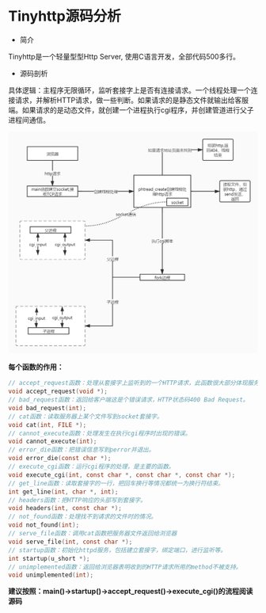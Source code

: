 # Tinyhttp源码分析

* 简介

Tinyhttp是一个轻量型型Http Server, 使用C语言开发，全部代码500多行。

* 源码剖析

具体逻辑：主程序无限循环，监听套接字上是否有连接请求。一个线程处理一个连接请求，并解析HTTP请求，做一些判断。如果请求的是静态文件就输出给客服端。如果请求的是动态文件，就创建一个进程执行cgi程序，并创建管道进行父子进程间通信。

![TinyHttpd流程图](./images/TinyHttpd流程图.jpg)

**每个函数的作用：**

```c
// accept_request函数：处理从套接字上监听到的一个HTTP请求，此函数很大部分体现服务器处理请求流程。
void accept_request(void *);
// bad_request函数：返回给客户端这是个错误请求，HTTP状态码400 Bad Request。
void bad_request(int);
// cat函数：读取服务器上某个文件写到socket套接字。
void cat(int, FILE *);
// cannot_execute函数：处理发生在执行cgi程序时出现的错误。
void cannot_execute(int);
// error_die函数：把错误信息写到perror并退出。
void error_die(const char *);
// execute_cgi函数：运行cgi程序的处理，是主要的函数。
void execute_cgi(int, const char *, const char *, const char *);
// get_line函数：读取套接字的一行，把回车换行等情况都统一为换行符结束。
int get_line(int, char *, int);
// headers函数：把HTTP响应的头部写到套接字。
void headers(int, const char *);
// not_found函数：处理找不到请求的文件时的情况。
void not_found(int);
// serve_file函数：调用cat函数把服务器文件返回给浏览器
void serve_file(int, const char *);
// startup函数：初始化httpd服务，包括建立套接字，绑定端口，进行监听等。
int startup(u_short *);
// unimplemented函数：返回给浏览器表明收到的HTTP请求所用的method不被支持。
void unimplemented(int);
```

**建议按照：main()->startup()->accept_request()->execute_cgi()的流程阅读源码**

